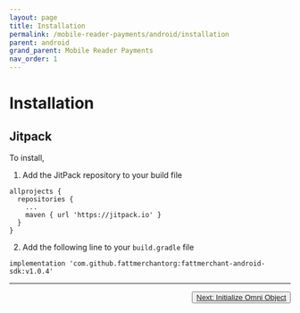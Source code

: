 ```yaml
---
layout: page
title: Installation
permalink: /mobile-reader-payments/android/installation
parent: android
grand_parent: Mobile Reader Payments
nav_order: 1
---
```


# Installation

## Jitpack
To install,

1. Add the JitPack repository to your build file

```
allprojects {
  repositories {
    ...
    maven { url 'https://jitpack.io' }
  }
}
```

2. Add the following line to your `build.gradle` file

```
implementation 'com.github.fattmerchantorg:fattmerchant-android-sdk:v1.0.4'
```
---

<button type="button" name="button" class="btn" style="float: right;">
<a href="/mobile-reader-payments/android/initialize">Next: Initialize Omni Object</a>
</button>

<div style="margin-bottom: 10%"> </div>
